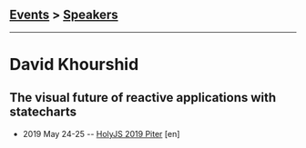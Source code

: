 ## [Events](../README.md) > [Speakers](../speakers.md)
---

# David Khourshid

## The visual future of reactive applications with statecharts
- 2019 May 24-25 -- [HolyJS 2019 Piter](https://youtu.be/o84Xw8qiTCw) [en]   
